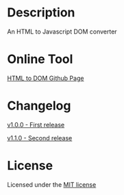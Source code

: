 # Description
An HTML to Javascript DOM converter

# Online Tool
[HTML to DOM Github Page](https://damian96.github.io/html-to-dom/)

# Changelog
[v1.0.0 - First release](https://github.com/Damian96/html-to-dom/releases/tag/v1.0.0)

[v1.1.0 - Second release](https://github.com/Damian96/html-to-dom/releases/tag/v1.1.0)

# License
Licensed under the [MIT license](LICENSE)